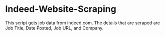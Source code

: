 # Indeed-Website-Scraping
This script gets job data from indeed.com. The details that are scraped are Job Title, Date Posted, Job URL, and Company.
